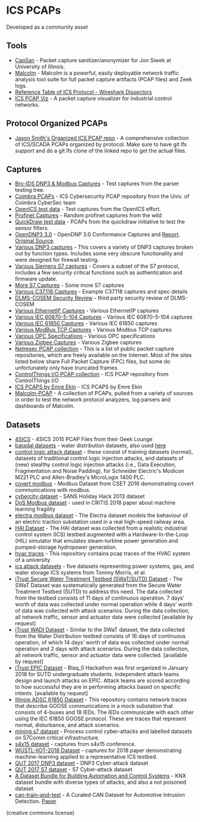 # ICS PCAPs

Developed as a community asset

## Tools

- [CapSan](https://github.com/jsiwek/capsan) - Packet capture sanitizer/anonymizer for Jon Siwek at University of Illinois.
- [Malcolm](https://github.com/cisagov/Malcolm) - Malcolm is a powerful, easily deployable network traffic analysis tool suite for full packet capture artifacts (PCAP files) and Zeek logs.
- [Reference Table of ICS Protocol - Wireshark Dissectors](/pcaps/wireshark-disectors.tsv)
- [ICS PCAP Viz](https://github.com/cutaway-security/ICSPcapViz) - A packet capture visualizer for industrial control networks.

## Protocol Organized PCAPs

- [Jason Smith's Organized ICS PCAP repo](https://github.com/automayt/ICS-pcap) - A comprehensive collection of ICS/SCADA PCAPs organized by protocol. Make sure to have git lfs support and do a git lfs clone of the linked repo to get the actual files.

## Captures

- [Bro-IDS DNP3 & Modbus Captures](bro) - Test captures from the parser testing tree.
- [Coimbra PCAPs](https://github.com/tjcruz-dei/ICS_PCAPS) - ICS Cybersecurity PCAP repository from the Univ. of Coimbra CyberSec team
- [OpenICS test data](openics) - Test captures from the OpenICS effort.
- [Profinet Captures](profinet) - Random profinet captures from the wild
- [QuickDraw test data](quickdraw) - PCAPs from the quickdraw initiative to test the sensor filters.
- [OpenDNP3 3.0](dnp3/opendnp3-3/conformance) - OpenDNP 3.0 Conformance Captures and [Report](dnp3/opendnp3-3/conformance/report.html). [Original Source](https://github.com/dnp3/dnp3.github.io/tree/master/conformance).
- [Various DNP3 captures](dnp3) - This covers a variety of DNP3 captures broken out by function types. Includes some very obscure functionality and were designed for firewall testing.
- [Various Siemens S7 captures](https://github.com/gymgit/s7-pcaps) - Covers a subset of the S7 protocol, includes a few security critical functions such as authentication and firmware update.
- [More S7 Captures](s7) - Some more S7 captures
- [Various C37.118 Captures](C37.118) - Example C37.118 captures and spec details
- [DLMS-COSEM Security Review](DLMS-COSEM) - third party security review of DLMS-COSEM
- [Various EthernetIP Captures](EthernetIP) - Various EthernetIP captures
- [Various IEC 60870-5-104 Captures](IEC60870-5-104) - Various IEC 60870-5-104 captures
- [Various IEC 61850 Captures](IEC61850) - Various IEC 61850 captures
- [Various ModBus TCP Captures](ModbusTCP) - Various Modbus TCP captures
- [Various OPC Specifications](OPC) - Various OPC specifications
- [Various Zigbee Captures](Zigbee) - Various Zigbee captures
- [Netresec PCAP collection](https://www.netresec.com/?page=PcapFiles) - This is a list of public packet capture repositories, which are freely available on the Internet. Most of the sites listed below share Full Packet Capture (FPC) files, but some do unfortunately only have truncated frames.
- [ControlThings I/O PCAP collection](https://github.com/ControlThings-io/ct-samples/tree/master/Protocols) - ICS PCAP repository from ControlThings I/O
- [ICS PCAPS by Emre Ekin](https://github.com/EmreEkin/ICS-Pcaps) - ICS PCAPS by Emre Ekin
- [Malcolm-PCAP](https://github.com/mmguero-dev/Malcolm-PCAP) - A collection of PCAPs, pulled from a variety of sources in order to test the network protocol analyzers, log parsers and dashboards of Malcolm.

## Datasets

- [4SICS](https://www.netresec.com/?page=PCAP4SICS) - 4SICS 2015 PCAP Files from their Geek Lounge
- [batadal datasets](https://www.batadal.net/data.html) - water distribution datasets, also used [here](https://github.com/scy-phy/ICS-Evasion-Attacks)
- [control logic attack dataset](https://gitlab.com/safelab/control-logic-attack-datasets/-/tree/master/) - these consist of training datasets (normal), datasets of traditional control logic injection attacks, and datasets of (new) stealthy control logic injection attacks (i.e., Data Execution, Fragmentation and Noise Padding), for Schneider Electric's Modicon M221 PLC and Allen-Bradley's MicroLogix 1400 PLC.
- [covert modbus](https://github.com/antoine-lemay/Modbus_dataset) - Modbus Dataset from CSET 2016 demonstrating covert communications with modbus.
- [cybercity dataset](https://assets.contentstack.io/v3/assets/blt36c2e63521272fdc/bltff8e7c1232f3bcbc/5fbd7be072a3526f28dbed75/sansholidayhack2013.pcap) - SANS Holiday Hack 2013 dataset
- [DoS Modbus dataset](https://github.com/tjcruz-dei/ICS_PCAPS/releases/tag/MODBUSTCP%231) - used in CRITIS 2018 paper about machine learning fragility
- [electra modbus dataset](http://perception.inf.um.es/ICS-datasets/) - The Electra dataset models the behaviour of an electric traction substation used in a real high-speed railway area.
- [HAI Dataset](https://github.com/icsdataset/hai) - The HAI dataset was collected from a realistic industrial control system (ICS) testbed augmented with a Hardware-In-the-Loop (HIL) simulator that emulates steam-turbine power generation and pumped-storage hydropower generation.
- [hvac traces](https://github.com/gkabasele/HVAC_Traces) - This repository contains pcap traces of the HVAC system of a university
- [ics attack datasets](https://sites.google.com/a/uah.edu/tommy-morris-uah/ics-data-sets) - five datasets representing power systems, gas, and water storage ICS systems from Tommy Morris, et al.
- [iTrust Secure Water Treatment Testbed (SWaT/SUTD) Dataset](https://itrust.sutd.edu.sg/itrust-labs-home/itrust-labs_swat/) - The SWaT Dataset was systematically generated from the Secure Water Treatment Testbed (SUTD) to address this need. The data collected from the testbed consists of 11 days of continuous operation. 7 days’ worth of data was collected under normal operation while 4 days’ worth of data was collected with attack scenarios. During the data collection, all network traffic, sensor and actuator data were collected [available by request]
- [iTrust WADI Dataset](https://itrust.sutd.edu.sg/itrust-labs-home/itrust-labs_wadi/) - Similar to the SWaT dataset, the data collected from the Water Distribution testbed consists of 16 days of continuous operation, of which 14 days’ worth of data was collected under normal operation and 2 days with attack scenarios. During the data collection, all network traffic, sensor and actuator data were collected. [available by request]
- [iTrust EPIC Dataset](https://itrust.sutd.edu.sg/itrust-labs-home/itrust-labs_epic/) - Blaq_0 Hackathon was first organized in January 2018 for SUTD undergraduate students. Independent attack teams design and launch attacks on EPIC. Attack teams are scored according to how successful they are in performing attacks based on specific intents. [available by request]
- [Illinois ADSC 61850 Dataset](https://github.com/smartgridadsc/IEC61850SecurityDataset) - This repository contains network traces that describe GOOSE communications in a mock substation that consists of 4-buses and 18 IEDs. The IEDs communicate with each other using the IEC 61850 GOOSE protocol. These are traces that represent normal, disturbance, and attack scenarios.
- [mining s7 dataset](https://cloudstor.aarnet.edu.au/plus/index.php/s/9qFfeVmfX7K5IDH) - Process control cyber-attacks and labelled datasets on S7Comm critical infrastructure.
- [s4x15 dataset](https://www.netresec.com/?page=DigitalBond_S4) - captures from s4x15 conference.
- [WUSTL-IIOT-2018 Dataset](https://www.cse.wustl.edu/~jain/iiot/index.html) - captures for 2018 paper demonstrating machine-learning applied to a representative ICS testbed.
- [QUT 2017 DNP3 dataset](https://github.com/qut-infosec/2017QUT_DNP3) - DNP3 Cyber-attack dataset
- [QUT 2017 S7 dataset](https://cloudstor.aarnet.edu.au/plus/index.php/s/9qFfeVmfX7K5IDH) - S7 Cyber-attack dataset
- [A Dataset Bundle for Building Automation and Control Systems](https://github.com/vgraveto/knx-datasets) - KNX dataset bundle with diverse types of attacks, and also a not poisoned dataset
- [can-train-and-test](https://bitbucket.org/brooke-lampe/can-dataset/src/master/) - A Curated CAN Dataset for Automotive Intrusion Detection. [Paper](https://arxiv.org/abs/2308.04972)


(creative commons license)
